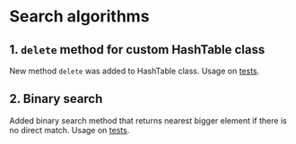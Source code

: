 # Search algorithms

## 1. `delete` method for custom HashTable class

New method `delete` was added to HashTable class. 
Usage on [tests](task1/tests.py).

## 2. Binary search 

Added binary search method that returns nearest bigger element if there is no direct match.
Usage on [tests](task2/tests.py).

